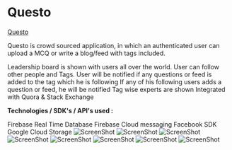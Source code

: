 # Questo

<a href="https://play.google.com/store/apps/details?id=com.tdevelopers.questo">Questo</a>

Questo is crowd sourced application, in which an authenticated user can upload a MCQ or write a blog/feed with tags included.

Leadership board is shown with users all over the world. 
User can follow other people and Tags.
User will be notified if any questions or feed is added to the tag which he is following
If any of his following users adds a question or feed, he will be notified
Tag wise experts are shown
Integrated with Quora & Stack Exchange 


<b>Technologies / SDK's / API's used :</b>


Firebase Real Time Database
Firebase Cloud messaging
Facebook SDK
Google Cloud Storage
![ScreenShot](https://raw.github.com/saitejdandge/Questo/master/Screenshots/Screenshot_2016-08-14-14-31-38.png)
![ScreenShot](https://raw.github.com/saitejdandge/Questo/master/Screenshots/Screenshot_2016-08-14-14-31-42.png)
![ScreenShot](https://raw.github.com/saitejdandge/Questo/master/Screenshots/Screenshot_2016-08-14-14-31-47.png)
![ScreenShot](https://raw.github.com/saitejdandge/Questo/master/Screenshots/Screenshot_2016-08-14-14-31-53.png)
![ScreenShot](https://raw.github.com/saitejdandge/Questo/master/Screenshots/Screenshot_2016-08-14-14-31-58.png)
![ScreenShot](https://raw.github.com/saitejdandge/Questo/master/Screenshots/Screenshot_2016-08-14-14-32-01.png)
![ScreenShot](https://raw.github.com/saitejdandge/Questo/master/Screenshots/Screenshot_2016-08-14-14-32-05.png)
![ScreenShot](https://raw.github.com/saitejdandge/Questo/master/Screenshots/Screenshot_2016-08-14-14-32-10.png)

